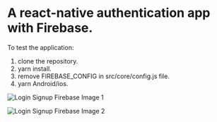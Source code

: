 # A react-native authentication app with Firebase.

To test the application:
1. clone the repository.
2. yarn install.
3. remove FIREBASE_CONFIG in src/core/config.js file.
4. yarn Android/ios.


![Login Signup Firebase Image 1](https://github.com/samin-taheri/login-signup-firebase/assets/58706708/f30d67d1-1c94-452d-a14c-2112166acd08.png)

![Login Signup Firebase Image 2](https://github.com/samin-taheri/login-signup-firebase/assets/58706708/f145fd7c-4c4f-4e28-a043-c69f2eda4205.png)
